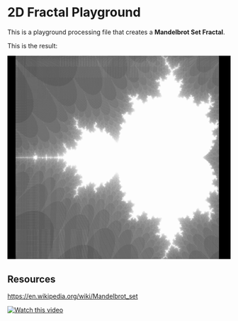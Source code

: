 # 2D Fractal Playground

This is a playground processing file that creates a **Mandelbrot Set Fractal**.

This is the result:

![Mandelbrot Set Fractal Image](fractal.png)

## Resources

https://en.wikipedia.org/wiki/Mandelbrot_set

[![Watch this video](https://img.youtube.com/vi/6z7GQewK-Ks/0.jpg)](https://www.youtube.com/watch?v=6z7GQewK-Ks)